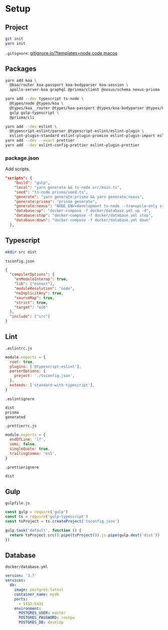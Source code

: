 # Setup

## Project

```bash
git init
yarn init
```

`.gitignore`: [gitignore.io/?templates=node,code,macos](https://www.gitignore.io/?templates=node,code,macos)

## Packages

```bash
yarn add koa \
  @koa/router koa-passport koa-bodyparser koa-session \
  apollo-server-koa graphql @prisma/client @nexus/schema nexus-prisma
```

```bash
yarn add --dev typescript ts-node \
  @types/node @types/koa \
  @types/koa__router @types/koa-passport @types/koa-bodyparser @types/koa-session \
  gulp gulp-typescript \
  @prisma/cli
```

```bash
yarn add --dev eslint \
  @typescript-eslint/parser @typescript-eslint/eslint-plugin \
  eslint-plugin-standard eslint-plugin-promise eslint-plugin-import eslint-plugin-node eslint-config-standard-with-typescript
yarn add --dev --exact prettier
yarn add --dev eslint-config-prettier eslint-plugin-prettier
```

### package.json

Add scripts.

```json
"scripts": {
    "build": "gulp",
    "local": "yarn generate && ts-node src/main.ts",
    "seed": "ts-node prisma/seed.ts",
    "generate": "yarn generate:prisma && yarn generate:nexus",
    "generate:prisma": "prisma generate",
    "generate:nexus": "NODE_ENV=development ts-node --transpile-only src/graphql/schema",
    "database:up": "docker-compose -f docker/database.yml up -d",
    "database:stop": "docker-compose -f docker/database.yml stop",
    "database:down": "docker-compose -f docker/database.yml down"
  },
```

## Typescript

```bash
mkdir src dist
```

`tsconfig.json`

```json
{
  "compilerOptions": {
    "esModuleInterop": true,
    "lib": ["esnext"],
    "moduleResolution": "node",
    "noImplicitAny": true,
    "sourceMap": true,
    "strict": true,
    "target": "es6"
  },
  "include": ["src"]
}
```

## Lint

`.eslintrc.js`

```js
module.exports = {
  root: true,
  plugins: ['@typescript-eslint'],
  parserOptions: {
    project: './tsconfig.json',
  },
  extends: ['standard-with-typescript'],
}
```

`.eslintignore`

```bash
dist
prisma
generated
```

`.prettierrc.js`

```js
module.exports = {
  endOfLine: 'lf',
  semi: false,
  singleQuote: true,
  trailingComma: 'es5',
}
```

`.prettierignore`

```bash
dist
```

## Gulp

`gulpfile.js`

```js
const gulp = require('gulp')
const ts = require('gulp-typescript')
const tsProject = ts.createProject('tsconfig.json')

gulp.task('default', function () {
  return tsProject.src().pipe(tsProject()).js.pipe(gulp.dest('dist'))
})
```

## Database

`docker/database.yml`

```yml
version: '3.7'
services:
  db:
    image: postgres:latest
    container_name: mydb
    ports:
      - 5432:5432
    environment:
      POSTGRES_USER: master
      POSTGRES_PASSWORD: rootpw
      POSTGRES_DB: develop
```
